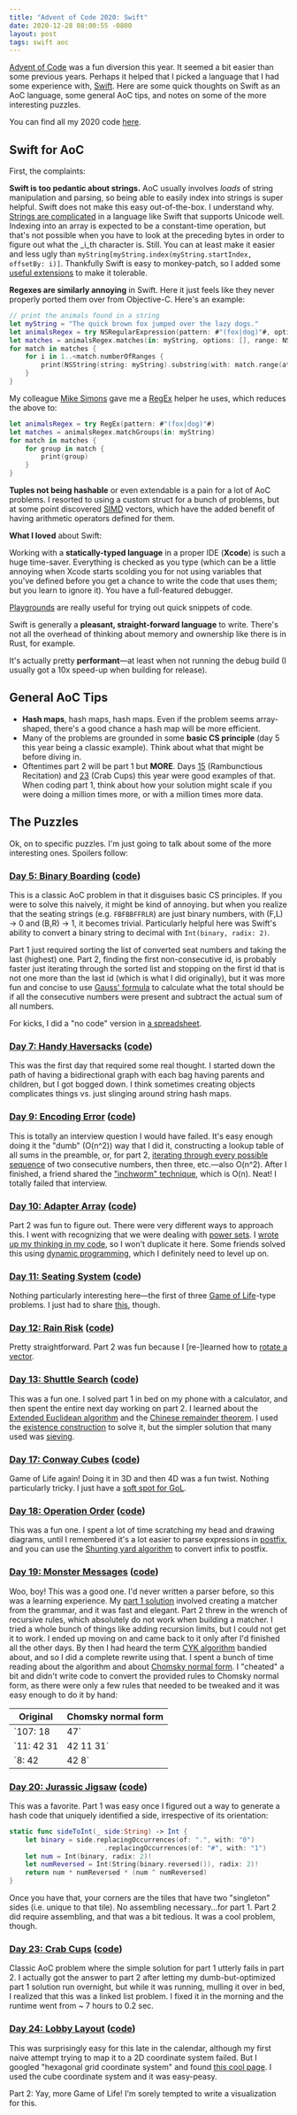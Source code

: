 ```yaml
--- 
title: "Advent of Code 2020: Swift"
date: 2020-12-28 08:00:55 -0800
layout: post
tags: swift aoc
---
```


[Advent of Code](https://adventofcode.com) was a fun diversion this year. It seemed a bit easier than some previous years. Perhaps it helped that I picked a language that I had some experience with, [Swift](https://developer.apple.com/swift/). Here are some quick thoughts on Swift as an AoC language, some general AoC tips, and notes on some of the more interesting puzzles.

You can find all my 2020 code [here](https://github.com/bgreenlee/AdventOfCode/tree/main/2020/Sources).

## Swift for AoC

First, the complaints:

**Swift is too pedantic about strings.** AoC usually involves _loads_ of string manipulation and parsing, so being able to easily index into strings is super helpful. Swift does not make this easy out-of-the-box. I understand why. [Strings are complicated](https://oleb.net/blog/2017/11/swift-4-strings/) in a language like Swift that supports Unicode well. Indexing into an array is expected to be a constant-time operation, but that's not possible when you have to look at the preceding bytes in order to figure out what the _i_th character is. Still. You can at least make it easier and less ugly than `myString[myString.index(myString.startIndex, offsetBy: i)]`. Thankfully Swift is easy to monkey-patch, so I added some [useful extensions](https://github.com/bgreenlee/AdventOfCode/blob/main/2020/Sources/Shared/StringExtensions.swift) to make it tolerable.

**Regexes are similarly annoying** in Swift. Here it just feels like they never properly ported them over from Objective-C. Here's an example:

```swift
// print the animals found in a string
let myString = "The quick brown fox jumped over the lazy dogs."
let animalsRegex = try NSRegularExpression(pattern: #"(fox|dog)"#, options: [])
let matches = animalsRegex.matches(in: myString, options: [], range: NSRange(myString.startIndex..<myString.endIndex, in: myString))
for match in matches {
    for i in 1..<match.numberOfRanges {
        print(NSString(string: myString).substring(with: match.range(at: i)))
    }
}
```

My colleague [Mike Simons](https://github.com/waltflanagan) gave me a [RegEx](https://github.com/bgreenlee/AdventOfCode/blob/main/2020/Sources/Shared/RegEx.swift) helper he uses, which reduces the above to:

```swift
let animalsRegex = try RegEx(pattern: #"(fox|dog)"#)
let matches = animalsRegex.matchGroups(in: myString)
for match in matches {
    for group in match {
        print(group)
    }
}
```

**Tuples not being hashable** or even extendable is a pain for a lot of AoC problems. I resorted to using a custom struct for a bunch of problems, but at some point discovered [SIMD](https://developer.apple.com/documentation/swift/simd) vectors, which have the added benefit of having arithmetic operators defined for them.

**What I loved** about Swift:

Working with a **statically-typed language** in a proper IDE (**Xcode**) is such a huge time-saver. Everything is checked as you type (which can be a little annoying when Xcode starts scolding you for not using variables that you've defined before you get a chance to write the code that uses them; but you learn to ignore it). You have a full-featured debugger.

[Playgrounds](https://www.apple.com/swift/playgrounds/) are really useful for trying out quick snippets of code.

Swift is generally a **pleasant, straight-forward language** to write. There's not all the overhead of thinking about memory and ownership like there is in Rust, for example.

It's actually pretty **performant**—at least when not running the debug build (I usually got a 10x speed-up when building for release).

## General AoC Tips

* **Hash maps**, hash maps, hash maps. Even if the problem seems array-shaped, there's a good chance a hash map will be more efficient.
* Many of the problems are grounded in some **basic CS principle** (day 5 this year being a classic example). Think about what that might be before diving in.
* Oftentimes part 2 will be part 1 but **MORE**. Days [15](https://adventofcode.com/2020/day/15) (Rambunctious Recitation) and [23](https://adventofcode.com/2020/day/23) (Crab Cups) this year were good examples of that. When coding part 1, think about how your solution might scale if you were doing a million times more, or with a million times more data.

## The Puzzles

Ok, on to specific puzzles. I'm just going to talk about some of the more interesting ones. Spoilers follow:

### [Day 5: Binary Boarding](https://adventofcode.com/2020/day/5) ([code](https://github.com/bgreenlee/AdventOfCode/blob/main/2020/Sources/05-BinaryBoarding/main.swift))

This is a classic AoC problem in that it disguises basic CS principles. If you were to solve this naively, it might be kind of annoying. but when you realize that the seating strings (e.g. `FBFBBFFRLR`) are just binary numbers, with (F,L) -\> 0 and (B,R) -\> 1, it becomes trivial. Particularly helpful here was Swift's ability to convert a binary string to decimal with `Int(binary, radix: 2)`.

Part 1 just required sorting the list of converted seat numbers and taking the last (highest) one. Part 2, finding the first non-consecutive id, is probably faster just iterating through the sorted list and stopping on the first id that is not one more than the last id (which is what I did originally), but it was more fun and concise to use [Gauss' formula](https://nrich.maths.org/2478) to calculate what the total should be if all the consecutive numbers were present and subtract the actual sum of all numbers.

For kicks, I did a "no code" version in [a spreadsheet](https://docs.google.com/spreadsheets/d/1pgE15V-n5zG6IPb921SJAGYnNPQ7u4Ql_QYS_wNM2V4/edit#gid=0).

### [Day 7: Handy Haversacks](https://adventofcode.com/2020/day/7) ([code](https://github.com/bgreenlee/AdventOfCode/tree/main/2020/Sources/07-HandyHaversacks))

This was the first day that required some real thought. I started down the path of having a bidirectional graph with each bag having parents and children, but I got bogged down. I think sometimes creating objects complicates things vs. just slinging around string hash maps.

### [Day 9: Encoding Error](https://adventofcode.com/2020/day/9) ([code](https://github.com/bgreenlee/AdventOfCode/tree/main/2020/Sources/09-EncodingError))

This is totally an interview question I would have failed. It's easy enough doing it the "dumb" (O(n^2)) way that I did it, constructing a lookup table of all sums in the preamble, or, for part 2, [iterating through every possible sequence](https://github.com/bgreenlee/AdventOfCode/blob/46162105ed4f803151b9db18c87215e15511118c/2020/Sources/09-EncodingError/Part2.swift) of two consecutive numbers, then three, etc.—also O(n^2). After I finished, a friend shared the ["inchworm" technique](https://github.com/bgreenlee/AdventOfCode/blob/main/2020/Sources/09-EncodingError/Part2.swift), which is O(n). Neat! I totally failed that interview.

### [Day 10: Adapter Array](https://adventofcode.com/2020/day/10) ([code](https://github.com/bgreenlee/AdventOfCode/tree/main/2020/Sources/10-AdapterArray))

Part 2 was fun to figure out. There were very different ways to approach this. I went with recognizing that we were dealing with [power sets](https://en.wikipedia.org/wiki/Power_set). I [wrote up my thinking in my code](https://github.com/bgreenlee/AdventOfCode/blob/main/2020/Sources/10-AdapterArray/Part2.swift), so I won't duplicate it here. Some friends solved this using [dynamic programming](https://www.educative.io/courses/grokking-dynamic-programming-patterns-for-coding-interviews/m2G1pAq0OO0), which I definitely need to level up on.

### [Day 11: Seating System](https://adventofcode.com/2020/day/11) ([code](https://github.com/bgreenlee/AdventOfCode/tree/main/2020/Sources/11-SeatingSystem))

Nothing particularly interesting here—the first of three [Game of Life](https://en.wikipedia.org/wiki/Conway%27s_Game_of_Life)-type problems. I just had to share [this](https://www.reddit.com/r/adventofcode/comments/kcpdbi/2020_day_11_part_2luaroblox_waiting_room/), though.

### [Day 12: Rain Risk](https://adventofcode.com/2020/day/12) ([code](https://github.com/bgreenlee/AdventOfCode/tree/main/2020/Sources/12-RainRisk))

Pretty straightforward. Part 2 was fun because I [re-]learned how to [rotate a vector](https://matthew-brett.github.io/teaching/rotation_2d.html).

### [Day 13: Shuttle Search](https://adventofcode.com/2020/day/13) ([code](https://github.com/bgreenlee/AdventOfCode/blob/main/2020/Sources/13-ShuttleSearch/main.swift))

This was a fun one. I solved part 1 in bed on my phone with a calculator, and then spent the entire next day working on part 2. I learned about the [Extended Euclidean algorithm](https://en.wikipedia.org/wiki/Extended_Euclidean_algorithm) and the [Chinese remainder theorem](https://en.wikipedia.org/wiki/Chinese_remainder_theorem). I used the [existence construction](https://en.wikipedia.org/wiki/Chinese_remainder_theorem#Using_the_existence_construction) to solve it, but the simpler solution that many used was [sieving](https://en.wikipedia.org/wiki/Chinese_remainder_theorem#Search_by_sieving).

### [Day 17: Conway Cubes](https://adventofcode.com/2020/day/17) ([code](https://github.com/bgreenlee/AdventOfCode/tree/main/2020/Sources/17-ConwayCubes))

Game of Life again! Doing it in 3D and then 4D was a fun twist. Nothing particularly tricky. I just have a [soft spot for GoL](https://apps.apple.com/us/app/qr-life/id1061418370).

### [Day 18: Operation Order](https://adventofcode.com/2020/day/18) ([code](https://github.com/bgreenlee/AdventOfCode/tree/main/2020/Sources/18-OperationOrder))

This was a fun one. I spent a lot of time scratching my head and drawing diagrams, until I remembered it's a lot easier to parse expressions in [postfix](https://en.wikipedia.org/wiki/Reverse_Polish_notation), and you can use the [Shunting yard algorithm](https://en.wikipedia.org/wiki/Shunting-yard_algorithm) to convert infix to postfix.

### [Day 19: Monster Messages](https://adventofcode.com/2020/day/19) ([code](https://github.com/bgreenlee/AdventOfCode/tree/main/2020/Sources/19-MonsterMessages))

Woo, boy! This was a good one. I'd never written a parser before, so this was a learning experience. My [part 1 solution](https://github.com/bgreenlee/AdventOfCode/tree/ac4f6e50be0ba2dcca8e69bfbb77e1f83a034b92/2020/Sources/19-MonsterMessages) involved creating a matcher from the grammar, and it was fast and elegant. Part 2 threw in the wrench of recursive rules, which absolutely do not work when building a matcher. I tried a whole bunch of things like adding recursion limits, but I could not get it to work. I ended up moving on and came back to it only after I'd finished all the other days. By then I had heard the term [CYK algorithm](https://en.wikipedia.org/wiki/CYK_algorithm) bandied about, and so I did a complete rewrite using that. I spent a bunch of time reading about the algorithm and about [Chomsky normal form](https://en.wikipedia.org/wiki/Chomsky_normal_form). I "cheated" a bit and didn't write code to convert the provided rules to Chomsky normal form, as there were only a few rules that needed to be tweaked and it was easy enough to do it by hand:

| Original               | Chomsky normal form |
| ---------------------- | ------------------- |
| `107: 18 | 47`         | `107: "b" | "a"` |
| `11: 42 31 | 42 11 31` | `11: 42 31 | 42 133` <br> `133: 11 31` |
| `8: 42 | 42 8`         | `8: 47 50 | 18 4 | 42 8` |

### [Day 20: Jurassic Jigsaw](https://adventofcode.com/2020/day/20) ([code](https://github.com/bgreenlee/AdventOfCode/tree/main/2020/Sources/20-JurassicJigsaw))

This was a favorite. Part 1 was easy once I figured out a way to generate a hash code that uniquely identified a side, irrespective of its orientation:

```swift
static func sideToInt(_ side:String) -> Int {
    let binary = side.replacingOccurrences(of: ".", with: "0")
                        .replacingOccurrences(of: "#", with: "1")
    let num = Int(binary, radix: 2)!
    let numReversed = Int(String(binary.reversed()), radix: 2)!
    return num * numReversed * (num ^ numReversed)
}
```

Once you have that, your corners are the tiles that have two "singleton" sides (i.e. unique to that tile). No assembling necessary...for part 1. Part 2 did require assembling, and that was a bit tedious. It was a cool problem, though.

### [Day 23: Crab Cups](https://adventofcode.com/2020/day/23) ([code](https://github.com/bgreenlee/AdventOfCode/tree/main/2020/Sources/23-CrabCups))

Classic AoC problem where the simple solution for part 1 utterly fails in part 2. I actually got the answer to part 2 after letting my dumb-but-optimized part 1 solution run overnight, but while it was running, mulling it over in bed, I realized that this was a linked list problem. I fixed it in the morning and the runtime went from ~ 7 hours to 0.2 sec.

### [Day 24: Lobby Layout](https://adventofcode.com/2020/day/24) ([code](https://github.com/bgreenlee/AdventOfCode/tree/main/2020/Sources/24-LobbyLayout))

This was surprisingly easy for this late in the calendar, although my first naive attempt trying to map it to a 2D coordinate system failed. But I googled "hexagonal grid coordinate system" and found [this cool page](https://www.redblobgames.com/grids/hexagons/). I used the cube coordinate system and it was easy-peasy.

Part 2: Yay, more Game of Life! I'm sorely tempted to write a visualization for this.
